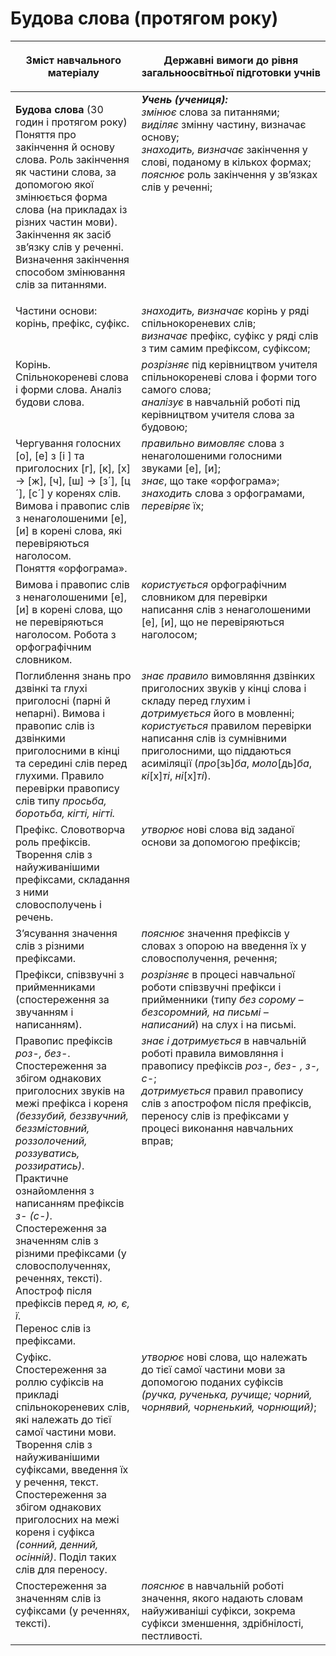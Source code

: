 # Будова слова (протягом року)
<table>
<thead>
  <tr>
    <th width="40%" align="center"><p>Зміст навчального матеріалу</p></td>
    <th width="60%" align="center"><p>Державні вимоги до рівня загальноосвітньої підготовки учнів</p></td>
  </tr>
</thead>
<tbody>
  <tr>
    <td width="40%" style="vertical-align:top !important;">
    <p><b>Будова слова</b> (30 годин і протягом року)<br>
Поняття про закінчення й основу слова. Роль закінчення як частини слова, за допомогою якої змінюється форма слова (на прикладах із різних частин мови). Закінчення як засіб зв’язку слів у реченні. Визначення закінчення способом змінювання слів за питаннями.</td>
    <td width="60%" style="vertical-align:top !important;">
<i><b>Учень (учениця):</b></i><br>
<i>змінює</i> слова за питаннями; <br>
<i>виділяє</i> змінну частину, визначає основу;<br>
<i>знаходить, визначає</i> закінчення у слові, поданому в кількох формах; <i>пояснює</i> роль закінчення у зв’язках слів у реченні;<br></td>
  </tr>
  <tr>
    <td width="40%" style="vertical-align:top !important;">
Частини основи: корінь, префікс, суфікс.</td>
    <td width="60%" style="vertical-align:top !important;">
<i>знаходить, визначає</i> корінь у ряді спільнокореневих слів;<br>
<i>визначає</i> префікс, суфікс у ряді слів з тим самим префіксом, суфіксом;<br></td>
  </tr>
  <tr>
    <td width="40%" style="vertical-align:top !important;">
Корінь. Спільнокореневі слова і форми слова. Аналіз будови слова.</td>
    <td width="60%" style="vertical-align:top !important;">
<i>розрізняє</i> під керівництвом учителя спільнокореневі слова і форми того самого слова;<br>
<i>аналізує</i> в навчальній роботі під керівництвом учителя слова за будовою;<br></td>
  </tr>
  <tr>
    <td width="40%" style="vertical-align:top !important;">
Чергування голосних [о], [е] з [і ] та приголосних [г], [к], [х] → [ж], [ч], [ш] → [з´], [ц´], [с´] у коренях слів.<br>
Вимова і правопис слів з ненаголошеними [е], [и] в корені слова, які перевіряються наголосом.<br>
Поняття «орфограма».<br> </td>
    <td width="60%" style="vertical-align:top !important;">
<i>правильно вимовляє</i> слова з ненаголошеними голосними звуками [е], [и];<br>
<i>знає</i>, що таке «орфограма»; <i>знаходить</i> слова з орфограмами, <i>перевіряє</i> їх;<br></td>
  </tr>
  <tr>
    <td width="40%" style="vertical-align:top !important;">
Вимова і правопис слів з ненаголошеними [е], [и] в корені слова, що не перевіряються наголосом. Робота з орфографічним словником.</td>
    <td width="60%" style="vertical-align:top !important;">
<i>користується</i> орфографічним словником для перевірки написання слів з ненаголошеними [е], [и], що не перевіряються наголосом;</td>
  </tr>
  <tr>
    <td width="40%" style="vertical-align:top !important;">
Поглиблення знань про дзвінкі та глухі приголосні (парні й непарні). Вимова і правопис слів із дзвінкими приголосними в кінці та середині слів перед глухими. Правило перевірки правопису слів типу <i>просьба, боротьба, кігті, нігті.</i></td>
    <td width="60%" style="vertical-align:top !important;">
<i>знає правило</i> вимовляння дзвінких приголосних звуків у кінці слова і складу перед глухим і <i>дотримується</i> його в мовленні;<br>
<i>користується</i> правилом перевірки написання слів із сумнівними приголосними, що піддаються асиміляції (<i>про</i>[зь]<i>ба</i>, <i>моло</i>[дь]<i>ба</i>, <i>кі</i>[х]<i>ті</i>, <i>ні</i>[х]<i>ті</i>).</td>
  </tr>
  <tr>
    <td width="40%" style="vertical-align:top !important;">
Префікс. Словотворча роль префіксів. Творення слів з найуживанішими префіксами, складання з ними словосполучень і речень. </td>
    <td width="60%" style="vertical-align:top !important;">
<i>утворює</i> нові слова від заданої основи за допомогою префіксів;</td>
  </tr>
  <tr>
    <td width="40%" style="vertical-align:top !important;">
З’ясування значення слів з різними префіксами.</td>
    <td width="60%" style="vertical-align:top !important;">
<i>пояснює</i> значення префіксів у словах з опорою на введення їх у словосполучення, речення;</td>
  </tr>
  <tr>
    <td width="40%" style="vertical-align:top !important;">
Префікси, співзвучні з прийменниками (спостереження за звучанням і написанням).</td>
    <td width="60%" style="vertical-align:top !important;">
<i>розрізняє</i> в процесі навчальної роботи співзвучні префікси і прийменники (типу <i>без сорому – безсоромний, на письмі – написаний</i>) на слух і на письмі.</td>
  </tr>
  <tr>
    <td width="40%" style="vertical-align:top !important;">
Правопис префіксів <i>роз-, без-</i>. Спостереження за збігом однакових приголосних звуків на межі префікса і кореня <i>(беззубий, беззвучний, беззмістовний, роззолочений, роззуватись, роззиратись)</i>. Практичне ознайомлення з написанням префіксів <i>з- (с-)</i>.<br>
Спостереження за значенням слів з різними префіксами (у словосполученнях, реченнях, тексті).<br>
Апостроф після префіксів перед <i>я, ю, є, ї</i>.<br>
Перенос слів із префіксами.<br<</td>
    <td width="60%" style="vertical-align:top !important;">
<i>знає і дотримується</i> в навчальній роботі правила вимовляння і правопису префіксів <i>роз-, без- , з-, с-</i>;<br> 
<i>дотримується</i> правил правопису слів з апострофом після префіксів, переносу слів із префіксами у процесі виконання навчальних вправ;
</td>
  </tr>
  <tr>
    <td width="40%" style="vertical-align:top !important;">
Суфікс. Спостереження за роллю суфіксів на прикладі спільнокореневих слів, які належать до тієї самої частини мови. 
Творення слів з найуживанішими суфіксами, введення їх у речення,  текст. Спостереження за збігом однакових приголосних на межі кореня і суфікса <i>(сонний, денний, осінній)</i>. Поділ таких слів для переносу.</td>
    <td width="60%" style="vertical-align:top !important;">
<i>утворює</i> нові слова, що належать до тієї самої частини мови за допомогою поданих суфіксів <i>(ручка, рученька, ручище; чорний, чорнявий, чорненький, чорнющий)</i>;</td>
  </tr>
  <tr>
    <td width="40%" style="vertical-align:top !important;">
Спостереження за значенням слів із суфіксами (у реченнях, тексті).</td>
    <td width="60%" style="vertical-align:top !important;">
<i>пояснює</i> в навчальній роботі значення, якого надають словам найуживаніші суфікси, зокрема суфікси зменшення, здрібнілості, пестливості. </td>
  </tr>
</tbody>
</table>